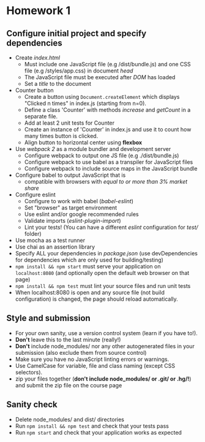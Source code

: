 # Homework 1

## Configure initial project and specify dependencies

* Create *index.html* 
  * Must include one JavaScript file (e.g /dist/bundle.js) and one CSS file (e.g /styles/app.css) in document *head*
  * The JavaScript file must be executed after *DOM* has loaded
  * Set a *title* to the document
* Counter button
  * Create a button using `Document.createElement` which displays "Clicked n times" in index.js (starting from n=0).
  * Define a class 'Counter' with methods *increase* and *getCount* in a separate file.
  * Add at least 2 unit tests for Counter
  * Create an instance of 'Counter' in index.js and use it to count how many times button is clicked.
  * Align button to horizontal center using **flexbox**
* Use *webpack 2* as a module bundler and development server
  * Configure webpack to output one JS file (e.g ./dist/bundle.js)
  * Configure webpack to use babel as a transpiler for JavaScript files
  * Configure webpack to include source maps in the JavaScript bundle
* Configure babel to output JavaScript that is
  * compatible with browsers with *equal to or more than 3% market share*
* Configure eslint
  * Configure to work with babel (_babel-eslint_)
  * Set "browser" as target environment
  * Use eslint and/or google recommended rules
  * Validate imports (_eslint-plugin-import_)
  * Lint your tests! (You can have a different _eslint_ configuration for _test/_ folder)
* Use mocha as a test runner
* Use chai as an assertion library
* Specify ALL your dependencies in *package.json* (use devDependencies for dependencies which are only used for building/testing)
* `npm install && npm start` must serve your application on `localhost:8080` (and optionally open the default web browser on that page)
* `npm install && npm test` must lint your source files and run unit tests
* When localhost:8080 is open and any source file (not build configuration) is changed, the page should reload automatically.

## Style and submission

* For your own sanity, use a version control system (learn if you have to!).
* **Don't** leave this to the last minute (really!)
* **Don't** include node_modules/ nor any other autogenerated files in your submission (also exclude them from source control)
* Make sure you have no JavaScript linting errors or warnings.
* Use CamelCase for variable, file and class naming (except CSS selectors).
* zip your files together (**don't include node_modules/ or .git/ or .hg/!**) and submit the zip file on the course page

## Sanity check

* Delete node_modules/ and dist/ directories
* Run `npm install && npm test` and check that your tests pass
* Run `npm start` and check that your application works as expected
